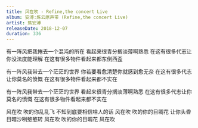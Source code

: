 ```yaml
---
title: 风在吹 - Refine,the concert Live
album: 安溥:炼云原声带 (Refine,the concert Live)
artist: 焦安溥
releaseDate: 2018-12-07
duration: 336
---
```

有一阵风把我捲去一个混沌的所在
看起来很青分搁淡薄啊熟悉
在这有很多代志让你没法度能理解
在这有很多物件看起来都东倒西歪

有一阵风我带去一个茫茫的世界
你若要看愈清楚你就感到愈无奈
在这有很多代志让你莫名的愤慨
在这有很多物件看起来都不实在

有一阵风我带去一个茫茫的世界
看起来很青分搁淡薄啊熟悉
在这有很多代志让你莫名的愤慨
在这有很多物件看起来都不实在

风在吹 吹的你乱乱飞
不知到底要相信啥人的话
风在吹 吹的你的目睭花
让你头昏目暗沙咧憨憨转
风在吹 吹的你的目睭花
风在吹